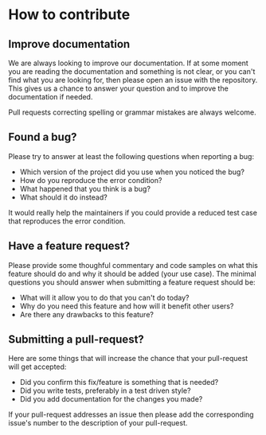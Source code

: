 # How to contribute

## Improve documentation

We are always looking to improve our documentation. If at some moment you are
reading the documentation and something is not clear, or you can't find what you
are looking for, then please open an issue with the repository. This gives us a
chance to answer your question and to improve the documentation if needed.

Pull requests correcting spelling or grammar mistakes are always welcome.

## Found a bug?

Please try to answer at least the following questions when reporting a bug:

- Which version of the project did you use when you noticed the bug?
- How do you reproduce the error condition?
- What happened that you think is a bug?
- What should it do instead?

It would really help the maintainers if you could provide a reduced test case
that reproduces the error condition.

## Have a feature request?

Please provide some thoughful commentary and code samples on what this feature
should do and why it should be added (your use case). The minimal questions you
should answer when submitting a feature request should be:

- What will it allow you to do that you can't do today?
- Why do you need this feature and how will it benefit other users?
- Are there any drawbacks to this feature?

## Submitting a pull-request?

Here are some things that will increase the chance that your pull-request will
get accepted:

- Did you confirm this fix/feature is something that is needed?
- Did you write tests, preferably in a test driven style?
- Did you add documentation for the changes you made?

If your pull-request addresses an issue then please add the corresponding
issue's number to the description of your pull-request.

